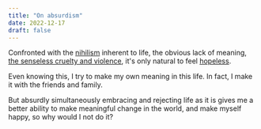 ```yaml
---
title: "On absurdism"
date: 2022-12-17
draft: false
---
```


Confronted with the [nihilism](/nihilism) inherent to life,
the obvious lack of meaning,
[the senseless cruelty and violence](/violence),
it's only natural to feel [hopeless](/hopelessness).

Even knowing this,
I try to make my own meaning in this life.
In fact, I make it with the friends and family.

But absurdly simultaneously embracing and rejecting life as it is gives
me a better ability to make meaningful change in the world, and make
myself happy, so why would I not do it?
